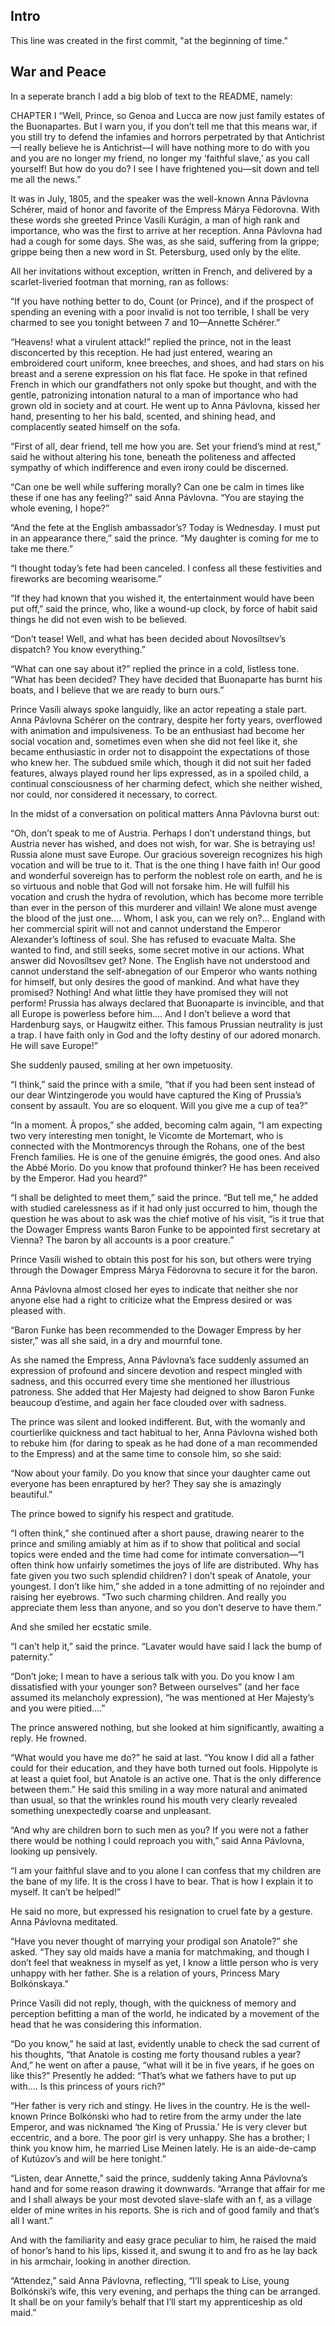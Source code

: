 ## Intro
This line was created in the first commit, "at the beginning of time."

## War and Peace

In a seperate branch I add a big blob of text to the README, namely:

CHAPTER I
“Well, Prince, so Genoa and Lucca are now just family estates of the Buonapartes. But I warn you, if you don’t tell me that this means war, if you still try to defend the infamies and horrors perpetrated by that Antichrist—I really believe he is Antichrist—I will have nothing more to do with you and you are no longer my friend, no longer my ‘faithful slave,’ as you call yourself! But how do you do? I see I have frightened you—sit down and tell me all the news.”

It was in July, 1805, and the speaker was the well-known Anna Pávlovna Schérer, maid of honor and favorite of the Empress Márya Fëdorovna. With these words she greeted Prince Vasíli Kurágin, a man of high rank and importance, who was the first to arrive at her reception. Anna Pávlovna had had a cough for some days. She was, as she said, suffering from la grippe; grippe being then a new word in St. Petersburg, used only by the elite.

All her invitations without exception, written in French, and delivered by a scarlet-liveried footman that morning, ran as follows:

“If you have nothing better to do, Count (or Prince), and if the prospect of spending an evening with a poor invalid is not too terrible, I shall be very charmed to see you tonight between 7 and 10—Annette Schérer.”

“Heavens! what a virulent attack!” replied the prince, not in the least disconcerted by this reception. He had just entered, wearing an embroidered court uniform, knee breeches, and shoes, and had stars on his breast and a serene expression on his flat face. He spoke in that refined French in which our grandfathers not only spoke but thought, and with the gentle, patronizing intonation natural to a man of importance who had grown old in society and at court. He went up to Anna Pávlovna, kissed her hand, presenting to her his bald, scented, and shining head, and complacently seated himself on the sofa.

“First of all, dear friend, tell me how you are. Set your friend’s mind at rest,” said he without altering his tone, beneath the politeness and affected sympathy of which indifference and even irony could be discerned.

“Can one be well while suffering morally? Can one be calm in times like these if one has any feeling?” said Anna Pávlovna. “You are staying the whole evening, I hope?”

“And the fete at the English ambassador’s? Today is Wednesday. I must put in an appearance there,” said the prince. “My daughter is coming for me to take me there.”

“I thought today’s fete had been canceled. I confess all these festivities and fireworks are becoming wearisome.”

“If they had known that you wished it, the entertainment would have been put off,” said the prince, who, like a wound-up clock, by force of habit said things he did not even wish to be believed.

“Don’t tease! Well, and what has been decided about Novosíltsev’s dispatch? You know everything.”

“What can one say about it?” replied the prince in a cold, listless tone. “What has been decided? They have decided that Buonaparte has burnt his boats, and I believe that we are ready to burn ours.”

Prince Vasíli always spoke languidly, like an actor repeating a stale part. Anna Pávlovna Schérer on the contrary, despite her forty years, overflowed with animation and impulsiveness. To be an enthusiast had become her social vocation and, sometimes even when she did not feel like it, she became enthusiastic in order not to disappoint the expectations of those who knew her. The subdued smile which, though it did not suit her faded features, always played round her lips expressed, as in a spoiled child, a continual consciousness of her charming defect, which she neither wished, nor could, nor considered it necessary, to correct.

In the midst of a conversation on political matters Anna Pávlovna burst out:

“Oh, don’t speak to me of Austria. Perhaps I don’t understand things, but Austria never has wished, and does not wish, for war. She is betraying us! Russia alone must save Europe. Our gracious sovereign recognizes his high vocation and will be true to it. That is the one thing I have faith in! Our good and wonderful sovereign has to perform the noblest role on earth, and he is so virtuous and noble that God will not forsake him. He will fulfill his vocation and crush the hydra of revolution, which has become more terrible than ever in the person of this murderer and villain! We alone must avenge the blood of the just one.... Whom, I ask you, can we rely on?... England with her commercial spirit will not and cannot understand the Emperor Alexander’s loftiness of soul. She has refused to evacuate Malta. She wanted to find, and still seeks, some secret motive in our actions. What answer did Novosíltsev get? None. The English have not understood and cannot understand the self-abnegation of our Emperor who wants nothing for himself, but only desires the good of mankind. And what have they promised? Nothing! And what little they have promised they will not perform! Prussia has always declared that Buonaparte is invincible, and that all Europe is powerless before him.... And I don’t believe a word that Hardenburg says, or Haugwitz either. This famous Prussian neutrality is just a trap. I have faith only in God and the lofty destiny of our adored monarch. He will save Europe!”

She suddenly paused, smiling at her own impetuosity.

“I think,” said the prince with a smile, “that if you had been sent instead of our dear Wintzingerode you would have captured the King of Prussia’s consent by assault. You are so eloquent. Will you give me a cup of tea?”

“In a moment. À propos,” she added, becoming calm again, “I am expecting two very interesting men tonight, le Vicomte de Mortemart, who is connected with the Montmorencys through the Rohans, one of the best French families. He is one of the genuine émigrés, the good ones. And also the Abbé Morio. Do you know that profound thinker? He has been received by the Emperor. Had you heard?”

“I shall be delighted to meet them,” said the prince. “But tell me,” he added with studied carelessness as if it had only just occurred to him, though the question he was about to ask was the chief motive of his visit, “is it true that the Dowager Empress wants Baron Funke to be appointed first secretary at Vienna? The baron by all accounts is a poor creature.”

Prince Vasíli wished to obtain this post for his son, but others were trying through the Dowager Empress Márya Fëdorovna to secure it for the baron.

Anna Pávlovna almost closed her eyes to indicate that neither she nor anyone else had a right to criticize what the Empress desired or was pleased with.

“Baron Funke has been recommended to the Dowager Empress by her sister,” was all she said, in a dry and mournful tone.

As she named the Empress, Anna Pávlovna’s face suddenly assumed an expression of profound and sincere devotion and respect mingled with sadness, and this occurred every time she mentioned her illustrious patroness. She added that Her Majesty had deigned to show Baron Funke beaucoup d’estime, and again her face clouded over with sadness.

The prince was silent and looked indifferent. But, with the womanly and courtierlike quickness and tact habitual to her, Anna Pávlovna wished both to rebuke him (for daring to speak as he had done of a man recommended to the Empress) and at the same time to console him, so she said:

“Now about your family. Do you know that since your daughter came out everyone has been enraptured by her? They say she is amazingly beautiful.”

The prince bowed to signify his respect and gratitude.

“I often think,” she continued after a short pause, drawing nearer to the prince and smiling amiably at him as if to show that political and social topics were ended and the time had come for intimate conversation—“I often think how unfairly sometimes the joys of life are distributed. Why has fate given you two such splendid children? I don’t speak of Anatole, your youngest. I don’t like him,” she added in a tone admitting of no rejoinder and raising her eyebrows. “Two such charming children. And really you appreciate them less than anyone, and so you don’t deserve to have them.”

And she smiled her ecstatic smile.

“I can’t help it,” said the prince. “Lavater would have said I lack the bump of paternity.”

“Don’t joke; I mean to have a serious talk with you. Do you know I am dissatisfied with your younger son? Between ourselves” (and her face assumed its melancholy expression), “he was mentioned at Her Majesty’s and you were pitied....”

The prince answered nothing, but she looked at him significantly, awaiting a reply. He frowned.

“What would you have me do?” he said at last. “You know I did all a father could for their education, and they have both turned out fools. Hippolyte is at least a quiet fool, but Anatole is an active one. That is the only difference between them.” He said this smiling in a way more natural and animated than usual, so that the wrinkles round his mouth very clearly revealed something unexpectedly coarse and unpleasant.

“And why are children born to such men as you? If you were not a father there would be nothing I could reproach you with,” said Anna Pávlovna, looking up pensively.

“I am your faithful slave and to you alone I can confess that my children are the bane of my life. It is the cross I have to bear. That is how I explain it to myself. It can’t be helped!”

He said no more, but expressed his resignation to cruel fate by a gesture. Anna Pávlovna meditated.

“Have you never thought of marrying your prodigal son Anatole?” she asked. “They say old maids have a mania for matchmaking, and though I don’t feel that weakness in myself as yet, I know a little person who is very unhappy with her father. She is a relation of yours, Princess Mary Bolkónskaya.”

Prince Vasíli did not reply, though, with the quickness of memory and perception befitting a man of the world, he indicated by a movement of the head that he was considering this information.

“Do you know,” he said at last, evidently unable to check the sad current of his thoughts, “that Anatole is costing me forty thousand rubles a year? And,” he went on after a pause, “what will it be in five years, if he goes on like this?” Presently he added: “That’s what we fathers have to put up with.... Is this princess of yours rich?”

“Her father is very rich and stingy. He lives in the country. He is the well-known Prince Bolkónski who had to retire from the army under the late Emperor, and was nicknamed ‘the King of Prussia.’ He is very clever but eccentric, and a bore. The poor girl is very unhappy. She has a brother; I think you know him, he married Lise Meinen lately. He is an aide-de-camp of Kutúzov’s and will be here tonight.”

“Listen, dear Annette,” said the prince, suddenly taking Anna Pávlovna’s hand and for some reason drawing it downwards. “Arrange that affair for me and I shall always be your most devoted slave-slafe with an f, as a village elder of mine writes in his reports. She is rich and of good family and that’s all I want.”

And with the familiarity and easy grace peculiar to him, he raised the maid of honor’s hand to his lips, kissed it, and swung it to and fro as he lay back in his armchair, looking in another direction.

“Attendez,” said Anna Pávlovna, reflecting, “I’ll speak to Lise, young Bolkónski’s wife, this very evening, and perhaps the thing can be arranged. It shall be on your family’s behalf that I’ll start my apprenticeship as old maid.”

